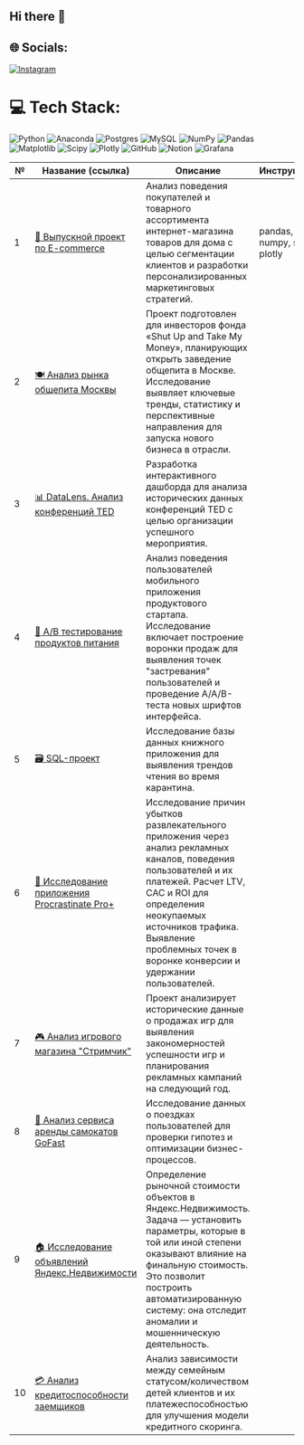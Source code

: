 ## Hi there 👋


## 🌐 Socials:
[![Instagram](https://img.shields.io/badge/Instagram-%23E4405F.svg?logo=Instagram&logoColor=white)](https://instagram.com/petrovatuyaara) 

# 💻 Tech Stack:
![Python](https://img.shields.io/badge/python-3670A0?style=for-the-badge&logo=python&logoColor=ffdd54) ![Anaconda](https://img.shields.io/badge/Anaconda-%2344A833.svg?style=for-the-badge&logo=anaconda&logoColor=white) ![Postgres](https://img.shields.io/badge/postgres-%23316192.svg?style=for-the-badge&logo=postgresql&logoColor=white) ![MySQL](https://img.shields.io/badge/mysql-4479A1.svg?style=for-the-badge&logo=mysql&logoColor=white) ![NumPy](https://img.shields.io/badge/numpy-%23013243.svg?style=for-the-badge&logo=numpy&logoColor=white) ![Pandas](https://img.shields.io/badge/pandas-%23150458.svg?style=for-the-badge&logo=pandas&logoColor=white) ![Matplotlib](https://img.shields.io/badge/Matplotlib-%23ffffff.svg?style=for-the-badge&logo=Matplotlib&logoColor=black) ![Scipy](https://img.shields.io/badge/SciPy-%230C55A5.svg?style=for-the-badge&logo=scipy&logoColor=%white) ![Plotly](https://img.shields.io/badge/Plotly-%233F4F75.svg?style=for-the-badge&logo=plotly&logoColor=white) ![GitHub](https://img.shields.io/badge/github-%23121011.svg?style=for-the-badge&logo=github&logoColor=white) ![Notion](https://img.shields.io/badge/Notion-%23000000.svg?style=for-the-badge&logo=notion&logoColor=white) ![Grafana](https://img.shields.io/badge/grafana-%23F46800.svg?style=for-the-badge&logo=grafana&logoColor=white)


| №  | Название (ссылка)                                                                                                                                                                                                                                                                                                                                                                                                                      | Описание                                                                                                                                                                                                                                                                       | Инструменты |
|----|----------------------------------------------------------------------------------------------------------------------------------------------------------------------------------------------------------------------------------------------------------------------------------------------------------------------------------------------------------------------------------------------------------------------------------------|--------------------------------------------------------------------------------------------------------------------------------------------------------------------------------------------------------------------------------------------------------------------------------|-------------|
| 1  | [🛒 Выпускной проект по E-commerce](https://nbviewer.org/github/tuiaara-tatarinova/tuiaara-tatarinova/blob/main/%D0%92%D1%8B%D0%BF%D1%83%D1%81%D0%BA%D0%BD%D0%BE%D0%B9%20%D0%BF%D1%80%D0%BE%D0%B5%D0%BA%D1%82.E-commerce.ipynb)                                                                                                                                                                                      | Анализ поведения покупателей и товарного ассортимента интернет-магазина товаров для дома с целью сегментации клиентов и разработки персонализированных маркетинговых стратегий.                                                                                                |         pandas, numpy, scipy, plotly    |
| 2  | [🍽️ Анализ рынка общепита Москвы](https://nbviewer.org/github/tuiaara-tatarinova/tuiaara-tatarinova/blob/main/%D0%90%D0%BD%D0%B0%D0%BB%D0%B8%D0%B7%20%D0%B7%D0%B0%D0%B2%D0%B5%D0%B4%D0%B5%D0%BD%D0%B8%D0%B9%20%D0%9C%D0%BE%D1%81%D0%BA%D0%B2%D1%8B.ipynb)                                                                              | Проект подготовлен для инвесторов фонда «Shut Up and Take My Money», планирующих открыть заведение общепита в Москве. Исследование выявляет ключевые тренды, статистику и перспективные направления для запуска нового бизнеса в отрасли.                                      |             |
| 3  | [📊 DataLens. Анализ конференций TED](https://datalens.yandex/hwfdvh6vyv6i3)                                                                                                                                                                                                                                                                                                                                                                                                  | Разработка интерактивного дашборда для анализа исторических данных конференций TED с целью организации успешного мероприятия.                                                                                                                                                  |             |
| 4  | [🍎 A/B тестирование продуктов питания ](https://nbviewer.org/github/tuiaara-tatarinova/tuiaara-tatarinova/blob/main/A-B%20%D1%82%D0%B5%D1%81%D1%82%20%D0%BF%D1%80%D0%BE%D0%B4%D1%83%D0%BA%D1%82%D0%BE%D0%B2%20%D0%BF%D0%B8%D1%82%D0%B0%D0%BD%D0%B8%D1%8F.ipynb)                                                                                                                                                                                                      | Анализ поведения пользователей мобильного приложения продуктового стартапа. Исследование включает построение воронки продаж для выявления точек "застревания" пользователей и проведение A/A/B-теста новых шрифтов интерфейса.                                                 |             |
| 5  | [🗃️ SQL-проект](https://nbviewer.org/github/tuiaara-tatarinova/tuiaara-tatarinova/blob/main/%D0%9F%D1%80%D0%BE%D0%B5%D0%BA%D1%82%20%D0%BF%D0%BE%20SQL.ipynb)                                                                                                                                                                                                                                                                                                     | Исследование базы данных книжного приложения для выявления трендов чтения во время карантина.                                                                                                                                                                                  |             |
| 6  | [📱 Исследование приложения Procrastinate Pro+](https://nbviewer.org/github/tuiaara-tatarinova/tuiaara-tatarinova/blob/main/%D0%9F%D1%80%D0%B8%D0%BB%D0%BE%D0%B6%D0%B5%D0%BD%D0%B8%D0%B5%20Procrastinate%20Pro%2B.ipynb)                                                                                                                                                                                                                                                                         | Исследование причин убытков развлекательного приложения через анализ рекламных каналов, поведения пользователей и их платежей. Расчет LTV, CAC и ROI для определения неокупаемых источников трафика. Выявление проблемных точек в воронке конверсии и удержании пользователей. |             |
| 7  | [🎮 Анализ игрового магазина "Стримчик"](https://nbviewer.org/github/tuiaara-tatarinova/tuiaara-tatarinova/blob/main/%D0%98%D0%BD%D1%82%D0%B5%D1%80%D0%BD%D0%B5%D1%82-%D0%BC%D0%B0%D0%B3%D0%B0%D0%B7%D0%B8%D0%BD%20%D0%A1%D1%82%D1%80%D0%B8%D0%BC%D1%87%D0%B8%D0%BA.ipynb)                                                                                                                                                                                                                | Проект анализирует исторические данные о продажах игр для выявления закономерностей успешности игр и планирования рекламных кампаний на следующий год.                                                                                                          |             |
| 8  | [🛴 Анализ сервиса аренды самокатов GoFast](https://nbviewer.org/github/tuiaara-tatarinova/tuiaara-tatarinova/blob/main/Go%20Fast.%20%D0%90%D0%BD%D0%B0%D0%BB%D0%B8%D0%B7%20%D1%81%D0%B5%D1%80%D0%B2%D0%B8%D1%81%D0%B0%20%D0%B0%D1%80%D0%B5%D0%BD%D0%B4%D1%8B%20%D1%81%D0%B0%D0%BC%D0%BE%D0%BA%D0%B0%D1%82%D0%BE%D0%B2.ipynb)                                                                                                                                                                | Исследование данных о поездках пользователей для проверки гипотез и оптимизации бизнес-процессов.                                                                                                                                                                              |             |
| 9  | [🏠 Исследование объявлений Яндекс.Недвижимости](https://nbviewer.org/github/tuiaara-tatarinova/tuiaara-tatarinova/blob/main/%D0%AF%D0%BD%D0%B4%D0%B5%D0%BA%D1%81%20%D0%9D%D0%B5%D0%B4%D0%B2%D0%B8%D0%B6%D0%B8%D0%BC%D0%BE%D1%81%D1%82%D1%8C.%20%D0%98%D1%81%D1%81%D0%BB%D0%B5%D0%B4%D0%BE%D0%B2%D0%B0%D0%BD%D0%B8%D0%B5%20%D0%BE%D0%B1%D1%8A%D1%8F%D0%B2%D0%BB%D0%B5%D0%BD%D0%B8%D0%B9%20%D0%BE%20%D0%BF%D1%80%D0%BE%D0%B4%D0%B0%D0%B6%D0%B5%20%D0%BA%D0%B2%D0%B0%D1%80%D1%82%D0%B8%D1%80.ipynb) | Определение рыночной стоимости объектов в Яндекс.Недвижимость. Задача — установить параметры, которые в той или иной степени оказывают влияние на финальную стоимость. Это позволит построить автоматизированную систему: она отследит аномалии и мошенническую деятельность.  |             |
| 10 | [💳 Анализ кредитоспособности заемщиков](https://nbviewer.org/github/tuiaara-tatarinova/tuiaara-tatarinova/blob/main/%D0%98%D1%81%D1%81%D0%BB%D0%B5%D0%B4%D0%BE%D0%B2%D0%B0%D0%BD%D0%B8%D0%B5%20%D0%BD%D0%B0%D0%B4%D0%B5%D0%B6%D0%BD%D0%BE%D1%81%D1%82%D0%B8%20%D0%B7%D0%B0%D0%B5%D0%BC%D1%89%D0%B8%D0%BA%D0%BE%D0%B2.ipynb)                                                                                                                                                              | Анализ зависимости между семейным статусом/количеством детей клиентов и их платежеспособностью для улучшения модели кредитного скоринга.                                                                                                                                       |             |
